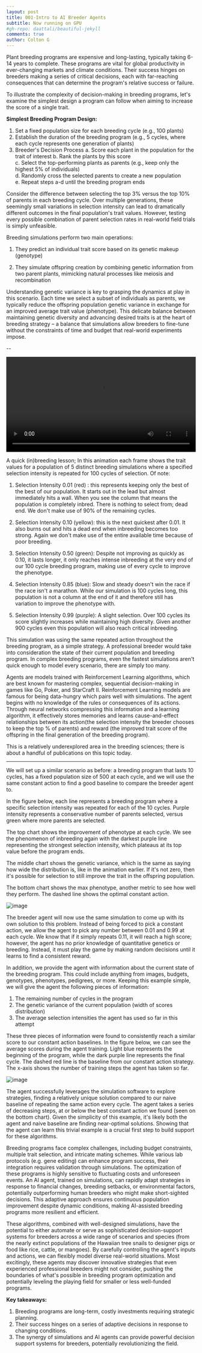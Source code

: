 ```yaml
---
layout: post
title: 001-Intro to AI Breeder Agents
subtitle: Now running on GPU
#gh-repo: daattali/beautiful-jekyll
comments: true
author: Colton G
---
```


Plant breeding programs are expensive and long-lasting, typically taking 6-14 years to complete. These programs are vital for global productivity in ever-changing markets and climate conditions. Their success hinges on breeders making a series of critical decisions, each with far-reaching consequences that can determine the program's relative success or failure.

To illustrate the complexity of decision-making in breeding programs, let's examine the simplest design a program can follow when aiming to increase the score of a single trait.

**Simplest Breeding Program Design:**
1. Set a fixed population size for each breeding cycle (e.g., 100 plants)
2. Establish the duration of the breeding program (e.g., 5 cycles, where each cycle represents one generation of plants)
3. Breeder's Decision Process
    a. Score each plant in the population for the trait of interest
    b. Rank the plants by this score  
    c. Select the top-performing plants as parents (e.g., keep only the highest 5% of individuals)  
    d. Randomly cross the selected parents to create a new population  
    e. Repeat steps a-d until the breeding program ends

Consider the difference between selecting the top 3% versus the top 10% of parents in each breeding cycle. Over multiple generations, these seemingly small variations in selection intensity can lead to dramatically different outcomes in the final population's trait values. However, testing every possible combination of parent selection rates in real-world field trials is simply unfeasible.

Breeding simulations perform two main operations:

1) They predict an individual trait score based on its genetic makeup (genotype)

2) They simulate offspring creation by combining genetic information from two parent plants, mimicking natural processes like meiosis and recombination

Understanding genetic variance is key to grasping the dynamics at play in this scenario. Each time we select a subset of individuals as parents, we typically reduce the offspring population genetic variance in exchange for an improved average trait value (phenotype). This delicate balance between maintaining genetic diversity and advancing desired traits is at the heart of breeding strategy – a balance that simulations allow breeders to fine-tune without the constraints of time and budget that real-world experiments impose.

--

<video width="100%" height="auto" controls>
  <source src="{{ site.baseurl }}/assets/img/blog_animate_inbreeding.mp4" type="video/mp4">
  Your browser does not support the video tag.
</video>

A quick (in)breeding lesson; In this animation each frame shows the trait values for a population of 5 distinct breeding simulations where a specified selection intensity is repeated for 100 cycles of selection. Of note:

1) Selection Intensity 0.01 (red) : this represents keeping only the best of the best of our population. It starts out in the lead but almost immediately hits a wall. When you see the column that means the population is completely inbred. There is nothing to select from; dead end. We don't make use of 90% of the remaining cycles.
   
3) Selection Intensity 0.10 (yellow): this is the next quickest after 0.01. It also burns out and hits a dead end when inbreeding becomes too strong. Again we don't make use of the entire available time because of poor breeding.
   
5) Selection Intensity 0.50 (green): Despite not improving as quickly as 0.10, it lasts longer, it only reaches intense inbreeding at the very end of our 100 cycle breeding program, making use of every cycle to improve the phenotype.
   
7) Selection Intensity 0.85 (blue): Slow and steady doesn't win the race if the race isn't a marathon. While our simulation is 100 cycles long, this population is not a column at the end of it and therefore still has variation to improve the phenotype with.

9) Selection Intensity 0.99 (purple): A slight selection. Over 100 cycles its score slightly increases while maintaining high diversity. Given another 900 cycles even this population will also reach critical inbreeding.

This simulation was using the same repeated action throughout the breeding program, as a simple strategy. A professional breeder would take into consideration the state of their current population and breeding program. In complex breeding programs, even the fastest simulations aren't quick enough to model every scenario, there are simply too many.

Agents are models trained with Reinforcement Learning algorithms, which are best known for mastering complex, sequential decision-making in games like Go, Poker, and StarCraft II. Reinforcement Learning models are famous for being data-hungry which pairs well with simulations. The agent begins with no knowledge of the rules or consequences of its actions. Through neural networks compressing this information and a learning algorithm, it effectively stores memories and learns cause-and-effect relationships between its action(the selection intensity the breeder chooses to keep the top % of parents) and reward (the improved trait score of the offspring in the final generation of the breeding program). 

This is a relatively underexplored area in the breeding sciences; there is about a handful of publications on this topic today. 

---

We will set up a similar scenario as before: a breeding program that lasts 10 cycles, has a fixed population size of 500 at each cycle, and we will use the same constant action to find a good baseline to compare the breeder agent to.

In the figure below, each line represents a breeding program where a specific selection intensity was repeated for each of the 10 cycles. Purple intensity represents a conservative number of parents selected, versus green where more parents are selected.

The top chart shows the improvement of phenotype at each cycle. We see the phenomenon of inbreeding again with the darkest purple line representing the strongest selection intensity, which plateaus at its top value before the program ends.

The middle chart shows the genetic variance, which is the same as saying how wide the distribution is, like in the animation earlier. If it's not zero, then it's possible for selection to still improve the trait in the offspring population.

The bottom chart shows the max phenotype, another metric to see how well they perform. The dashed line shows the optimal constant action.


![image](https://github.com/cjGO/cjgo.github.io/blob/master/assets/img/breeder_agent_01.png?raw=true)  

The breeder agent will now use the same simulation to come up with its own solution to this problem. Instead of being forced to pick a constant action, we allow the agent to pick any number between 0.01 and 0.99 at each cycle. We know that if it simply repeats 0.11, it will reach a high score; however, the agent has no prior knowledge of quantitative genetics or breeding. Instead, it must play the game by making random decisions until it learns to find a consistent reward.

In addition, we provide the agent with information about the current state of the breeding program. This could include anything from images, budgets, genotypes, phenotypes, pedigrees, or more. Keeping this example simple, we will give the agent the following pieces of information:

1. The remaining number of cycles in the program
2. The genetic variance of the current population (width of scores distribution)
3. The average selection intensities the agent has used so far in this attempt

These three pieces of information were found to consistently reach a similar score to our constant action baselines. In the figure below, we can see the average scores during the agent training. Light blue represents the beginning of the program, while the dark purple line represents the final cycle. The dashed red line is the baseline from our constant action strategy. The x-axis shows the number of training steps the agent has taken so far.


![image](https://github.com/cjGO/cjgo.github.io/blob/master/assets/img/breeder_agent_02.png?raw=true)  

The agent successfully leverages the simulation software to explore strategies, finding a relatively unique solution compared to our naive baseline of repeating the same action every cycle. The agent takes a series of decreasing steps, at or below the best constant action we found (seen on the bottom chart). Given the simplicity of this example, it's likely both the agent and naive baseline are finding near-optimal solutions. Showing that the agent can learn this trivial example is a crucial first step to build support for these algorithms.


Breeding programs face complex challenges, including budget constraints, multiple trait selection, and intricate mating schemes. While various lab protocols (e.g. gene editing) can enhance program success, their integration requires validation through simulations. The optimization of these programs is highly sensitive to fluctuating costs and unforeseen events. An AI agent, trained on simulations, can rapidly adapt strategies in response to financial changes, breeding setbacks, or environmental factors, potentially outperforming human breeders who might make short-sighted decisions. This adaptive approach ensures continuous population improvement despite dynamic conditions, making AI-assisted breeding programs more resilient and efficient.

These algorithms, combined with well-designed simulations, have the potential to either automate or serve as sophisticated decision-support systems for breeders across a wide range of scenarios and species (from the nearly extinct populations of the Hawaiian tree snails to designer pigs or food like rice, cattle, or mangoes). By carefully controlling the agent's inputs and actions, we can flexibly model diverse real-world situations. Most excitingly, these agents may discover innovative strategies that even experienced professional breeders might not consider, pushing the boundaries of what's possible in breeding program optimization and potentially leveling the playing field for smaller or less well-funded programs.

**Key takeaways:**

1. Breeding programs are long-term, costly investments requiring strategic planning.
2. Their success hinges on a series of adaptive decisions in response to changing conditions.
3. The synergy of simulations and AI agents can provide powerful decision support systems for breeders, potentially revolutionizing the field.
